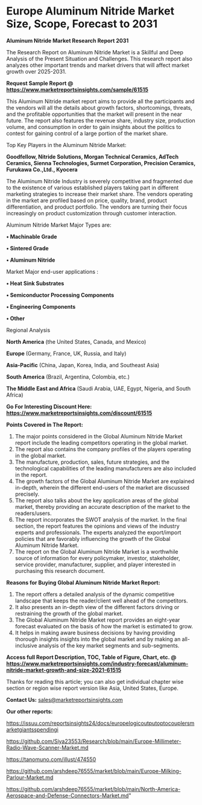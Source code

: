 # Europe Aluminum Nitride Market Size, Scope, Forecast to 2031

<strong>Aluminum Nitride Market Research Report 2031</strong>

The Research Report on Aluminum Nitride Market is a Skillful and Deep Analysis of the Present Situation and Challenges. This research report also analyzes other important trends and market drivers that will affect market growth over 2025-2031.

<strong>Request Sample Report @ <a href=https://www.marketreportsinsights.com/sample/61515>https://www.marketreportsinsights.com/sample/61515</a></strong>

This Aluminum Nitride market report aims to provide all the participants and the vendors will all the details about growth factors, shortcomings, threats, and the profitable opportunities that the market will present in the near future. The report also features the revenue share, industry size, production volume, and consumption in order to gain insights about the politics to contest for gaining control of a large portion of the market share.

Top Key Players in the Aluminum Nitride Market:

<strong>Goodfellow, Nitride Solutions, Morgan Technical Ceramics, AdTech Ceramics, Sienna Technologies, Surmet Corporation, Precision Ceramics, Furukawa Co.,Ltd., Kyocera</strong>

The Aluminum Nitride Industry is severely competitive and fragmented due to the existence of various established players taking part in different marketing strategies to increase their market share. The vendors operating in the market are profiled based on price, quality, brand, product differentiation, and product portfolio. The vendors are turning their focus increasingly on product customization through customer interaction.

Aluminum Nitride Market Major Types are:

<strong>• Machinable Grade

• Sintered Grade

• Aluminum Nitride</strong>

Market Major end-user applications :

<strong>• Heat Sink Substrates

• Semiconductor Processing Components

• Engineering Components

• Other</strong>

Regional Analysis

</u><strong><b>North America</b></strong> (the United States, Canada, and Mexico)

<strong><b>Europe </b></strong>(Germany, France, UK, Russia, and Italy)

<strong><b>Asia-Pacific</b></strong> (China, Japan, Korea, India, and Southeast Asia)

<strong><b>South America</b></strong> (Brazil, Argentina, Colombia, etc.)

<strong><b>The Middle East and Africa</b></strong> (Saudi Arabia, UAE, Egypt, Nigeria, and South Africa)

<strong>Go For Interesting Discount Here: <a href=https://www.marketreportsinsights.com/discount/61515>https://www.marketreportsinsights.com/discount/61515</a></strong>

<strong>Points Covered in The Report:</strong>
<ol>
  <li>The major points considered in the Global Aluminum Nitride Market report include the leading competitors operating in the global market.</li>
  <li>The report also contains the company profiles of the players operating in the global market.</li>
  <li>The manufacture, production, sales, future strategies, and the technological capabilities of the leading manufacturers are also included in the report.</li>
  <li>The growth factors of the Global Aluminum Nitride Market are explained in-depth, wherein the different end-users of the market are discussed precisely.</li>
  <li>The report also talks about the key application areas of the global market, thereby providing an accurate description of the market to the readers/users.</li>
  <li>The report incorporates the SWOT analysis of the market. In the final section, the report features the opinions and views of the industry experts and professionals. The experts analyzed the export/import policies that are favorably influencing the growth of the Global Aluminum Nitride Market.</li>
  <li>The report on the Global Aluminum Nitride Market is a worthwhile source of information for every policymaker, investor, stakeholder, service provider, manufacturer, supplier, and player interested in purchasing this research document.</li>
</ol>
<strong>Reasons for Buying Global Aluminum Nitride Market Report:</strong>

<ol>
  <li>The report offers a detailed analysis of the dynamic competitive landscape that keeps the reader/client well ahead of the competitors.</li>
  <li>It also presents an in-depth view of the different factors driving or restraining the growth of the global market.</li>
  <li>The Global Aluminum Nitride Market report provides an eight-year forecast evaluated on the basis of how the market is estimated to grow.</li>
  <li>It helps in making aware business decisions by having providing thorough insights insights into the global market and by making an all-inclusive analysis of the key market segments and sub-segments.</li>
</ol>
<strong>Access full Report Description, TOC, Table of Figure, Chart, etc. @ <a href=https://www.marketreportsinsights.com/industry-forecast/aluminum-nitride-market-growth-and-size-2021-61515>https://www.marketreportsinsights.com/industry-forecast/aluminum-nitride-market-growth-and-size-2021-61515</a></strong>


Thanks for reading this article; you can also get individual chapter wise section or region wise report version like Asia, United States, Europe.

<strong>Contact Us:</strong>
sales@marketreportsinsights.com

<strong>Our other reports:</strong>

<a href=https://issuu.com/reportsinsights24/docs/europelogicoutputoptocouplersmarketgiantsspendingi>https://issuu.com/reportsinsights24/docs/europelogicoutputoptocouplersmarketgiantsspendingi</a>

<a href=https://github.com/Siya23553/Research/blob/main/Europe-Millimeter-Radio-Wave-Scanner-Market.md>https://github.com/Siya23553/Research/blob/main/Europe-Millimeter-Radio-Wave-Scanner-Market.md</a>

<a href=https://tanomuno.com/illust/474550>https://tanomuno.com/illust/474550</a>

<a href=https://github.com/arshdeep76555/market/blob/main/Europe-Milking-Parlour-Market.md>https://github.com/arshdeep76555/market/blob/main/Europe-Milking-Parlour-Market.md</a>

<a href=https://github.com/arshdeep76555/market/blob/main/North-America-Aerospace-and-Defense-Connectors-Market.md>https://github.com/arshdeep76555/market/blob/main/North-America-Aerospace-and-Defense-Connectors-Market.md</a>"
